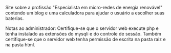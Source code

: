 Site sobre a profissão "Especialista em micro-redes de energia renovável" contendo um blog e uma calculadora para ajudar o usuário a escolher suas baterias.

Notas ao administrador:
Certifique-se que o servidor web execute php e tenha instalado as extensões do mysqli e do controle de sessão.
Também certifique-se que o servidor web tenha permissão de escrita na pasta raiz e na pasta html.
